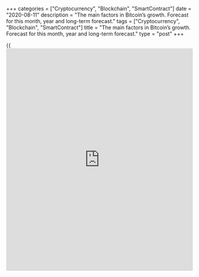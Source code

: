 +++
categories = ["Cryptocurrency", "Blockchain", "SmartContract"]
date = "2020-08-11"
description = "The main factors in Bitcoin’s growth. Forecast for this month, year and long-term forecast."
tags = ["Cryptocurrency", "Blockchain", "SmartContract"]
title = "The main factors in Bitcoin’s growth. Forecast for this month, year and long-term forecast."
type = "post"
+++

{{<iframe id="large-banner" src="https://www.bounty.group/#slide=3.0" width="100%" height="600" scrolling="no" style="border: 0px solid rgb(216, 221, 230); border-radius: 3px;">}}

August 11, 2020

August 11, 2020

BTCUSD: Actual scenario for the next month and yearMikhail Hypov

## The main factors in Bitcoin’s growth. Correlation with gold. BTCUSD
forecast for August, for the second half of 2020, and a long-term
forecast

Today’s analytical bloc will be devoted to Bitcoin. The “digital gold”
has been often compared with the real yellow metal recently. Yesterday,
I saw an article on Bloomberg that portrayed those two assets as having
the same value. However, it’s important to avoid that kind of
simplification and understand the difference. Gold is a worldwide
acknowledged reserve asset, but it’s also the raw material essential to
microelectronics, chemistry, jewelry and some other sectors related to
medicine, biotechnology, and astronautics.

[Bitcoin][1] will never compare to gold in this regard because his only
function is saving, speculating, and making payments. What’s more, it’s
not the best stablecoin to perform the latter task.

To unveil any alleged connection between gold and digital gold, let’s
make a correlation analysis.

![LiteForex: The main factors in Bitcoin’s growth. Forecast for this
month, year and long-term forecast.][2]

The chart above shows the evolution of [BTCUSD][1] and [XAUUSD][3]
prices, the blue and the red lines, respectively. The correlation index
oscillator moves chaotically and often goes from plus to minus. It means
the prices don’t depend on each other.



Interestingly, if you had invested in gold instead of Bitcoin at the end
of November, you would have earned 10% more by now.

![LiteForex: The main factors in Bitcoin’s growth. Forecast for this
month, year and long-term forecast.][4]

Still, the correlation between gold and Bitcoin has been quite strong
from the second half of July. It may be due to a rising panic about the
dollar’s probable collapse. Such reputable magazines as Bloomberg,
FINANCIAL TIMES, and THE WALL STREET JOURNAL have kept discussing the
subject and its role in the economic crisis this summer. ![LiteForex:
The main factors in Bitcoin’s growth. Forecast for this month, year and
long-term forecast.][5]

![LiteForex: The main factors in Bitcoin’s growth. Forecast for this
month, year and long-term forecast.][6]

![LiteForex: The main factors in Bitcoin’s growth. Forecast for this
month, year and long-term forecast.][7]

Thus, the Robinhood effect occurred.

> The effect was named after the US brokerage company of the same name.
The idea is that markets and particular stocks that are specifically
interesting for lots of [investor](https://www.fintechee.com/tutorial-for-forex-trading/investor-mode/)s behave irrationally: they fluctuate in
contrast to technical analysis rules, market multipliers, and actual
business states. Examples of stocks affected by the Robinhood effect are
Tesla, Amazon, Netflix, Microsoft, and NASDAQ.

Since Bitcoin and the whole crypto-market are open and accessible to
mass users, their price is prone to this effect. Associating
[Bitcoin][1] with real gold, a crowd of young [investor](https://www.fintechee.com/tutorial-for-forex-trading/investor-mode/)s can
unintentionally hedge risks and move to the cryptocurrency market for
“risk aversion,” based on the general sentiment. Ironically,
cryptocurrency and Bitcoin, in particular, are considered to be some of
the riskiest assets, which is often forgotten.

I provided a detailed review of the [gold][8] market in my previous
article.

![LiteForex: The main factors in Bitcoin’s growth. Forecast for this
month, year and long-term forecast.][9]

To put it shortly, I expect that the gold price will grow in the nearest
future. Will Bitcoin follow the yellow metal? Are their scenarios
similar?



The answer to the both questions can be found in my [May’s article][10],
where I analyzed in detail the manipulations of Bitcoin’s rate and the
relation between the rate leaps and additional Tether emission. I’m
going to do almost the same now, analyzing the July-August period.

![LiteForex: The main factors in Bitcoin’s growth. Forecast for this
month, year and long-term forecast.][11]

The table below contains the result of my analysis. In total, almost
$2.5 billion in USDT equivalent was issued in 2 weeks.

![LiteForex: The main factors in Bitcoin’s growth. Forecast for this
month, year and long-term forecast.][12]

If we mark that information on the chart, we’ll see that almost the whole previous growth wave was accompanied with Tether’s emission. It confirms the “folk saying” by [Whale_alert]13.

> Once you heard USDT had been printed recently, get prepared for
Bitcoin’s growth.

![LiteForex: The main factors in Bitcoin’s growth. Forecast for this
month, year and long-term forecast.][14]

Based on the information above, 10th August draws particular attention:
the day when Tether’s emission worth 0.5 billion USDT took place. The
market reacted quietly at that moment. There even were sale attempts
(the white circle in the chart above). According to the long shadows
under the blue candlesticks, I can suppose that the issued USDTs aren’t
meant for pumping  [Bitcoin][1], but for controlling sales. It reminds
artificial consolidation in the form of an ascending triangle that may
be broken by an impulse from above or below.

![LiteForex: The main factors in Bitcoin’s growth. Forecast for this
month, year and long-term forecast.][15]

To calculate the probability of a breakout in either direction, it would
be useful to have [historical](https://www.fintechee.com/services/historical-data-for-forex/) statistics concerning the realization of
this pattern for BTCUSD. If someone happens to have these stats, please
comment.

To be representative, the statistics should concern at least 100 cases
on H1+ time frames. Still, even in the absence of this information, we
can determine where the impulse is most likely to go.

![LiteForex: The main factors in Bitcoin’s growth. Forecast for this
month, year and long-term forecast.][16]

To do so, let’s have a look at a full-scale picture. The weekly chart
shows a historic event that took place on 27th July: a giant triangle
and the line of a 2-year bearish trend were broken by an impulse. The
target was equal to the triangle’s bottom. The projection of that scale
points to a level of 26,000 USD as the bullish growth’s peak. The target
is so obvious that I can’t help falling into conspiracy theories. If I
had some extra billions USDT, I would buy Bitcoin at its lowest, stir up
the market and support the bullish sentiment until [Bitcoin][1] broke
the historic high. Then I would cash in by selling all my Bitcoin
reserves and getting my real crispy US dollars amidst the crypto-
community’s exultation and big headlines in the press. Unfortunately,
I’m not that rich, but so is Bitfinex with its Tether printing press.

### Trading plan for the nearest month

### ![LiteForex: The main factors in Bitcoin’s growth. Forecast for this
month, year and long-term forecast.][17]

Have a look at the [daily](https://www.fintecher.org/2020/03/03/forex-trading-daily-strategy/) chart above:  on the one hand, we know about
the global bullish scenario; on the other hand, we see fading volumes
and artificial support at the current levels. It’s an interesting
picture. Two strong resistance levels come from the peaks of 10th July
and 6th August 2019. The Bitcoin price got too close to those levels,
but they will hardly be broken for lack of trading volumes. The bullish
assault will most likely fade after an ascending impulse, and a
retracement will begin. So, the trading plan for the next month looks
like the following:

![LiteForex: The main factors in Bitcoin’s growth. Forecast for this
month, year and long-term forecast.][18]

Wait until the level of 12,330 USD - the peak of 6th August 2019 - is
broken. Then, Bitcoin may grow a bit more, having got support. The
perfect sale price is near the next key level of 13,147 USDT. I’ll take
the average price of 12,800 USD as an example. Stop loss should be
placed above 13,147; the target will be close to the key support level
at 10,500 USDT. This scenario is even more likely to happen amidst
[gold’s][3] correction. Some of the holders may start selling BTCUSD
too.

 **Attention:** Remember to reset stop loss levels to save your profits
as this scenario is implemented.

Trading plan for this year and further on

![LiteForex: The main factors in Bitcoin’s growth. Forecast for this
month, year and long-term forecast.][19]

The monthly scenario considered, consolidation in the area of 10,500 -
12,300 USD will allow assaulting the next peak - the level of 26th June
at 13970 USD - in the long term. If this level is broken, the price may
grow up to 14.700, the next resistance level according to the Pivot
indicator. This year’s growth is limited by the TM candlestick
projection at 15,768 USD. I wouldn’t expect growth beyond that level
this year.

 **Attention:** It’s hard to estimate Bitcoin’s probability of growing
above 13,970 USD because it will depend on a few factors, such as
general market sentiment or dynamics of organic trade volume build-up.
So I recommend using Trailing Stop or move your Stop Loss manually as
the price grows.

![LiteForex: The main factors in Bitcoin’s growth. Forecast for this
month, year and long-term forecast.][20]

So, the trading plan for the rest of the year is as follows:

  * Buy BTCUSD at around 11,000 USD.
  * Place stop loss below 10,500 USD.
  * Target at around 15,500 USD.

 **Attention:**  The Take Profit level needs to be moved as the price
grows. Also, you can fix a part of profits once the key levels 12330,
13150 and 13970 USD are broken.

The P/R ratio exceeds 3 for both plans, so this trade may be considered
as safe. To increase profits manifold, you may use leverage, but be
careful about the risk limit and don’t exceed the 3% deposit risk. Any
reliable Forex broker which offers low spreads and swaps will do for
opening this trade. You can use [a demo account here at LiteForex][1] to
have a try first, without registration.

Subscribe and keep in touch!

* * *

Good luck and profits, everyone!

Yours,

Michael @Hypov

* * *

P.S. Did you like my article? Share it in social networks: it will be
the best “thank you" :)

Ask me questions and comment below. I’ll be glad to answer your
questions and give necessary explanations.

 **Useful links:**

  * I recommend trying to trade with a reliable broker [here][21]. The system allows you to trade by yourself or copy successful traders from all across the globe.
  * Use my promo-code BLOG for getting deposit bonus 50% on LiteForex platform. Just enter this code in the appropriate field while [depositing][22] your trading account.
  * Telegram channel with high-quality analytics, Forex reviews, training articles, and other useful things for traders <t.me/liteforex>

## Price chart of BTCUSD in real time mode

![BTCUSD: Actual scenario for the next month and year][23]

The content of this article reflects the author’s opinion and does not
necessarily reflect the official position of LiteForex. The material
published on this page is provided for informational purposes only and
should not be considered as the provision of investment advice for the
purposes of Directive 2004/39/EC.

Rate this article:

{{value}}

( {{count}} {{title}} )

   1. my.liteforex.com/trading/chart?symbol=BTCUSD
   2. cdn.liteforex.com/cache/uploads/blog_post/cryptocyrrency/hyipov/2020.08.11/zoloto_protiv_[bitcoin](https://www.letsplayfx.com/blog/forex-for-bitcoin/)a_1.jpg?w=30&s=19bcbc7937337bd05c8e07815fc4d53d
   3. my.liteforex.com/trading/chart?symbol=XAUUSD&returnUrl=true
   4. cdn.liteforex.com/cache/uploads/blog_post/cryptocyrrency/hyipov/2020.08.11/zoloto_protiv_[bitcoin](https://www.letsplayfx.com/blog/forex-for-bitcoin/)a_2.jpg?w=30&s=6feaae558770330e67860762c3b0a34e
   5. cdn.liteforex.com/cache/uploads/blog_post/cryptocyrrency/hyipov/2020.08.11/statya_ot_Bloomberg_3.jpg?w=30&s=2359536b684989955195d4728ac8fc63
   6. cdn.liteforex.com/cache/uploads/blog_post/cryptocyrrency/hyipov/2020.08.11/statya_ot_wall_street_journal_4.jpg?w=30&s=44f85bbe5fa32e591cd983bdf6704b69
   7. cdn.liteforex.com/cache/uploads/blog_post/cryptocyrrency/hyipov/2020.08.11/statya_ot_financial_times_5.jpg?w=30&s=30387d919debf8785fcf4f82f35d8b0c
   8. www.liteforex.com/blog/analysts-opinions/where-is-the-gold-price-ceiling-the-actual-scenario-for-the-coming-months-and-years/
   9. cdn.liteforex.com/cache/uploads/blog_post/cryptocyrrency/hyipov/2020.08.11/XAUUSD_6.jpg?w=30&s=7fcb80266e866d4883f21b681eb2cad5
   10. www.liteforex.com/blog/analysts-opinions/[BTC](https://www.playgroundfx.com/blog/who-is-the-creator-of-bitcoin/)usd-main-market-myths-part-2/
   11. cdn.liteforex.com/cache/uploads/blog_post/cryptocyrrency/hyipov/2020.08.11/emissiya_USDT_7.jpg?w=30&s=f7cce49a2d4de4e1034b8c5688c1bf34
   12. cdn.liteforex.com/cache/uploads/blog_post/cryptocyrrency/hyipov/2020.08.11/[bitcoin](https://www.letsplayfx.com/blog/forex-for-bitcoin/)_8.jpg?w=30&s=1a232c4b31ede27ba68f4920d6d38b80
   13. twitter.com/whale_alert
   14. cdn.liteforex.com/cache/uploads/blog_post/cryptocyrrency/hyipov/2020.08.11/[bitcoin](https://www.letsplayfx.com/blog/forex-for-bitcoin/)_9.jpg?w=30&s=bccc7ee25b8f0819ca3032fde64e8a58
   15. cdn.liteforex.com/cache/uploads/blog_post/cryptocyrrency/hyipov/2020.08.11/[bitcoin](https://www.letsplayfx.com/blog/forex-for-bitcoin/)_10.jpg?w=30&s=fcd92e7825f239af3253fad7a9bba64b
   16. cdn.liteforex.com/cache/uploads/blog_post/cryptocyrrency/hyipov/2020.08.11/[bitcoin](https://www.letsplayfx.com/blog/forex-for-bitcoin/)_11.jpg?w=30&s=f8bff12a65654518a2be053620636033
   17. cdn.liteforex.com/cache/uploads/blog_post/cryptocyrrency/hyipov/2020.08.11/[bitcoin](https://www.letsplayfx.com/blog/forex-for-bitcoin/)_12.1.jpg?w=30&s=110a890156de4471f06c8d76fec640ac
   18. cdn.liteforex.com/cache/uploads/blog_post/cryptocyrrency/hyipov/2020.08.11/[bitcoin](https://www.letsplayfx.com/blog/forex-for-bitcoin/)_12.jpg?w=30&s=2e5359f8b8d0be780775ece0dbf3a3db
   19. cdn.liteforex.com/cache/uploads/blog_post/cryptocyrrency/hyipov/2020.08.11/[bitcoin](https://www.letsplayfx.com/blog/forex-for-bitcoin/)_13.jpg?w=30&s=fce821f1f0e468def2366366321f03d6
   20. cdn.liteforex.com/cache/uploads/blog_post/cryptocyrrency/hyipov/2020.08.11/[bitcoin](https://www.letsplayfx.com/blog/forex-for-bitcoin/)_14.jpg?w=30&s=cdce7c9c79bbc174c46965509b4e2f80
   21. my.liteforex.com/?category=analysts-opinions&slug=[BTC](https://www.playgroundfx.com/blog/who-is-the-creator-of-bitcoin/)usd-actual-scenario-for-the-next-month-and-year&openPopup=%2Fregistration%2Fpopup&utm_source=blog&utm_medium=article&utm_campaign=bonus
   22. my.liteforex.com/deposit/?category=analysts-opinions&slug=[BTC](https://www.playgroundfx.com/blog/who-is-the-creator-of-bitcoin/)usd-actual-scenario-for-the-next-month-and-year&promo_code=BLOG&utm_source=blog&utm_medium=article&utm_campaign=bonus
   23. cdn.liteforex.com/cache/uploads/blog_post/cryptocyrrency/hyipov/2020.08.11/[bitcoin](https://www.letsplayfx.com/blog/forex-for-bitcoin/)_logo.jpg?q=75&w=1000&s=7f590f55ce0ee8a5e90fecfda2cf2f95
